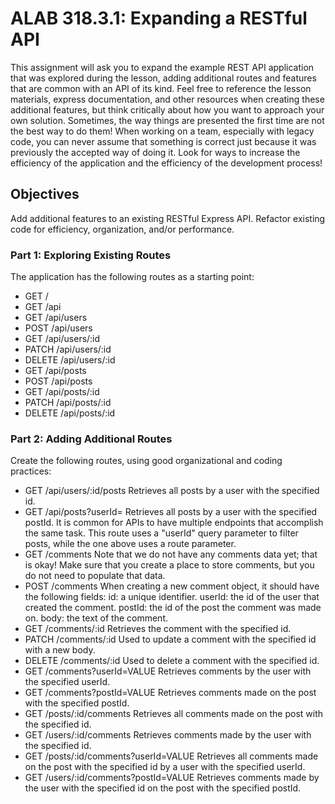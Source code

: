 # ALAB 318.3.1: Expanding a RESTful API

This assignment will ask you to expand the example REST API application that was explored during the lesson, adding additional routes and features that are common with an API of its kind.
Feel free to reference the lesson materials, express documentation, and other resources when creating these additional features, but think critically about how you want to approach your own solution. Sometimes, the way things are presented the first time are not the best way to do them!
When working on a team, especially with legacy code, you can never assume that something is correct just because it was previously the accepted way of doing it. Look for ways to increase the efficiency of the application and the efficiency of the development process!

## Objectives
Add additional features to an existing RESTful Express API.
Refactor existing code for efficiency, organization, and/or performance.

### Part 1: Exploring Existing Routes
The application has the following routes as a starting point:
- GET / 
- GET /api
- GET /api/users
- POST /api/users
- GET /api/users/:id
- PATCH /api/users/:id
- DELETE /api/users/:id
- GET /api/posts
- POST /api/posts
- GET /api/posts/:id
- PATCH /api/posts/:id
- DELETE /api/posts/:id

### Part 2: Adding Additional Routes
Create the following routes, using good organizational and coding practices:
- GET /api/users/:id/posts
Retrieves all posts by a user with the specified id.
- GET /api/posts?userId=<VALUE>
Retrieves all posts by a user with the specified postId.
It is common for APIs to have multiple endpoints that accomplish the same task. This route uses a "userId" query parameter to filter posts, while the one above uses a route parameter.
- GET /comments
Note that we do not have any comments data yet; that is okay! Make sure that you create a place to store comments, but you do not need to populate that data.
- POST /comments
When creating a new comment object, it should have the following fields:
id: a unique identifier.
userId: the id of the user that created the comment.
postId: the id of the post the comment was made on.
body: the text of the comment.
- GET /comments/:id
Retrieves the comment with the specified id.
- PATCH /comments/:id
Used to update a comment with the specified id with a new body.
- DELETE /comments/:id
Used to delete a comment with the specified id.
- GET /comments?userId=VALUE 
Retrieves comments by the user with the specified userId.
- GET /comments?postId=VALUE
Retrieves comments made on the post with the specified postId.
- GET /posts/:id/comments
Retrieves all comments made on the post with the specified id.
- GET /users/:id/comments
Retrieves comments made by the user with the specified id.
- GET /posts/:id/comments?userId=VALUE
Retrieves all comments made on the post with the specified id by a user with the specified userId.
- GET /users/:id/comments?postId=VALUE
Retrieves comments made by the user with the specified id on the post with the specified postId.
